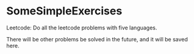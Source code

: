 # SomeSimpleExercises


Leetcode: Do all the leetcode problems with five languages.

There will be other problems be solved in the future, and it will be saved here.
